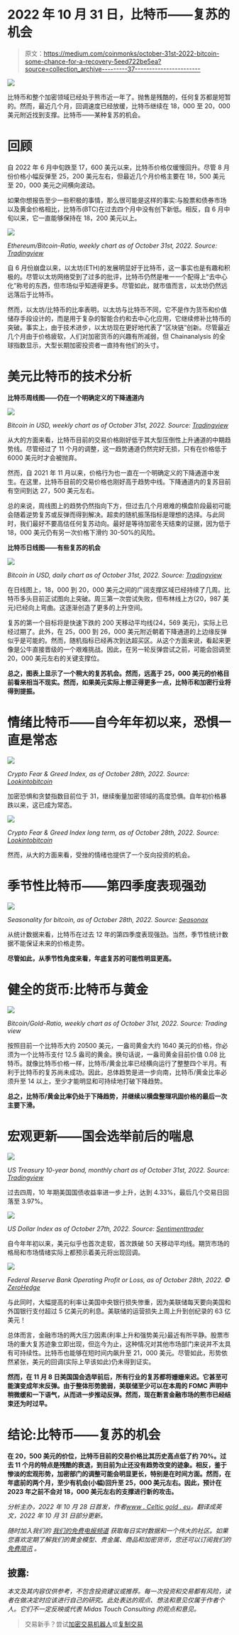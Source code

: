 # 2022 年 10 月 31 日，比特币——复苏的机会

> 原文：<https://medium.com/coinmonks/october-31st-2022-bitcoin-some-chance-for-a-recovery-5eed722be5ea?source=collection_archive---------37----------------------->

![](img/ffc96d0de9ff0f0b52bbaa04652cb03d.png)

比特币和整个加密领域已经处于熊市近一年了。抛售是残酷的，任何复苏都是短暂的。然而，最近几个月，回调速度已经放缓，比特币继续在 18，000 至 20，000 美元附近找到支撑。比特币——某种复苏的机会。

# 回顾

自 2022 年 6 月中旬跌至 17，600 美元以来，比特币价格仅缓慢回升。尽管 8 月份价格小幅反弹至 25，200 美元左右，但最近几个月价格主要在 18，500 美元至 20，000 美元之间横向波动。

如果你想报告至少一些积极的事情，那么很可能是这样的事实:与股票和债券市场以及黄金价格相比，比特币(BTC)在过去四个月中没有创下新低。相反，自 6 月中旬以来，它一直能够保持在 18，200 美元以上。

![](img/1fa1bde614730f5d3178156f614d7e73.png)

*Ethereum/Bitcoin-Ratio, weekly chart as of October 31st, 2022\. Source:* [*Tradingview*](https://www.tradingview.com/?aff_id=1321)

自 6 月份崩盘以来，以太坊(ETH)的发展明显好于比特币，这一事实也是有趣和积极的。尽管以太坊网络受到了过多的批评，比特币仍然是唯一一个配得上“去中心化”称号的东西，但市场似乎知道得更多。尽管如此，就市值而言，以太坊仍然远远落后于比特币。

然而，以太坊/比特币的比率表明，以太坊与比特币不同，它不是作为货币和价值储存手段设计的，而是用于复杂的智能合约和去中心化应用，它继续修补比特币的突破。事实上，由于技术进步，以太坊现在更好地代表了“区块链”创新。尽管最近几个月由于价格疲软，人们对加密货币的兴趣有所减弱，但 Chainanalysis 的全球指数显示，大型长期加密投资者一直持有他们的头寸。

# 美元比特币的技术分析

**比特币周线图——仍在一个明确定义的下降通道内**

![](img/a9e59e8bf2456eda15d281f439654724.png)

*Bitcoin in USD, weekly chart as of October 31st, 2022\. Source:* [*Tradingview*](https://www.tradingview.com/?aff_id=1321)

从大的方面来看，比特币目前的交易价格刚好低于其大型压倒性上升通道的中期趋势线。尽管经过了 11 个月的调整，这一趋势通道仍然完好无损，只有在价格低于 6000 美元时才会被抛弃。

然而，自 2021 年 11 月以来，价格行为也一直在一个明确定义的下降通道中发生。在这里，比特币目前的交易价格也刚好高于趋势中线。下降通道内的复苏目前有空间到达 27，500 美元左右。

总的来说，周线图上的趋势仍然指向下方，但过去几个月艰难的横盘阶段最初可能会随着逆势复苏或反弹而得到解决。超卖的随机振荡指标是理想的选择。与此同时，我们最好不要高估任何复苏动向。最好是等待加密冬天结束的证据，因为低于 18，000 美元仍有另一次价格下滑约 30-50%的风险。

**比特币日线图——有些复苏的机会**

![](img/155195e96d255a0c6330fe9ec4d79887.png)

*Bitcoin in USD, daily chart as of October 31st, 2022\. Source:* [*Tradingview*](https://www.tradingview.com/?aff_id=1321)

在日线图上，18，000 到 20，000 美元之间的广阔支撑区域已经持续了几周。比特币多头目前正试图向上突破。周三第一次尝试失败，但布林线上方(20，987 美元)已经向上弯曲。这逐渐创造了更多的上升空间。

复苏的第一个目标将是快速下跌的 200 天移动平均线(24，569 美元)，实际上已经过期了。此外，在 25，000 到 26，000 美元附近朝着下降通道的上边缘反弹似乎是可能的。然而，随机指标已经再次到达超买区。从这个方面来说，看起来更像是公牛直接晋级的一个艰难挑战。因此，在另一轮反弹尝试之前，可能会回调至 20，000 美元左右的关键支撑位。

**总之，图表上显示了一个稍大的复苏机会。然而，远高于 25，000 美元的价格目前看来相当不现实。然而，如果美元实际上修正得更多一点，比特币和加密行业将得到提振。**

# 情绪比特币——自今年年初以来，恐惧一直是常态

![](img/77afe980ee672591c1d2cfb74e515322.png)

*Crypto Fear & Greed Index, as of October 28th, 2022\. Source:* [*Lookintobitcoin*](https://www.lookintobitcoin.com/charts/bitcoin-fear-and-greed-index/)

加密恐惧和贪婪指数目前位于 31，继续衡量加密领域的高度恐惧。自年初价格暴跌以来，这已成为常态。

![](img/621d7b36a0cca7124171821c3740b2cd.png)

*Crypto Fear & Greed Index long term, as of October 28th, 2022\. Source:* [*Lookintobitcoin*](https://www.lookintobitcoin.com/charts/bitcoin-fear-and-greed-index/)

然而，从大的方面来看，受挫的情绪也提供了一个反向投资的机会。

# 季节性比特币——第四季度表现强劲

![](img/4e035af39f80b96d567b65ba6d88208a.png)

*Seasonality for bitcoin, as of October 28th, 2022\. Source:* [*Seasonax*](https://app.seasonax.com/assets/btc-usd-cc?h=eJyrVkpUsjI2MtBRKipWslIyMjA0NDAxMlMC8lPBfCMjKL9SySo6VkcpV8nKUEcpBUwmlylZGdQCAP58Dzw%3D)

从统计数据来看，比特币在过去 12 年的第四季度表现强劲。当然，季节性统计数据不能保证未来的价格走势。

**尽管如此，从季节性角度来看，年底复苏的可能性明显更高。**

# 健全的货币:比特币与黄金

![](img/7644cb0975d98f750e810d196b0d8e43.png)

*Bitcoin/Gold-Ratio, weekly chart as of October 31st, 2022\. Source: Trading view*

按照目前一个比特币大约 20500 美元，一盎司黄金大约 1640 美元的价格，你必须为一个比特币支付 12.5 盎司的黄金。换句话说，一盎司黄金目前价值 0.08 比特币。就像比特币价格一样，比特币/黄金比率已经横向运行了整整四个半月。有利于比特币的复苏尚未成功。因此，总体趋势是进一步向南，比特币/黄金比率必须升至 14 以上，至少才能明显和可持续地打破下降趋势。

**总之，比特币/黄金比率仍处于下降趋势，并继续以横盘整理巩固价格的最后一次主要下滑。**

# 宏观更新——国会选举前后的喘息

![](img/5cd275f425e22ffadc5fcceeaa683a76.png)

*US Treasury 10-year bond, monthly chart as of October 31st, 2022\. Source:* [*Tradingview*](https://www.tradingview.com/?aff_id=1321)

过去四周，10 年期美国国债收益率进一步上升，达到 4.33%，最后几个交易日回落至 3.97%。

![](img/35f62386dd7e62bd9b9083c72b2d82ca.png)

*US Dollar Index as of October 27th, 2022\. Source:* [*Sentimenttrader*](http://www.sentimentrader.com/)

自今年年初以来，美元似乎也首次走软，首次跌破 50 天移动平均线。期货市场的格局和市场情绪实际上都预示着美元将出现回调。

![](img/6b8058bdcb7d0899ded9fd3fa1c9a368.png)

*Federal Reserve Bank Operating Profit or Loss, as of October 28th, 2022\. ©* [*ZeroHedge*](https://twitter.com/zerohedge/status/1585801322208661505?s%3D52%26t%3DAH1hyRbepaS_uAE9G8vttQ)

与此同时，大幅提高的利率让美国中央银行损失惨重，因为美联储每天要向美国和外国银行支付超过 5 亿美元的利息。美联储的运营损失上周上升到创纪录的 63 亿美元！

总体而言，金融市场的两大压力因素(利率上升和强势美元)最近有所平静。股票市场的重大复苏迹象立即出现，但迄今为止，这种情况对其他市场部门来说并不太具有可持续性。比特币也能够在短时间内飙升至 21，000 美元。尽管如此，形势依然紧张，美元的回调(实际上早该如此)仍未得到证实。

**然而，在 11 月 8 日美国国会选举前后，所有行业的复苏都将姗姗来迟。它甚至可能演变成年末反弹。由于整体形势脆弱，美联储至少可以在本周的 FOMC 声明中稍微缓和一下语气，从而进一步推动反弹。然而，现在断言金融市场的熊市已经结束还为时过早。**

# 结论:比特币——复苏的机会

**在 20，500 美元的价位，比特币目前的交易价格比其历史高点低了约 70%。过去 11 个月的特点是残酷的衰退，到目前为止还没有趋势改变的迹象。相反，鉴于惨淡的宏观形势，加密部门的调整可能会明显更长，特别是在时间方面。然而，在年底前的两个月，至少有机会(小幅)回升至 25，000 美元左右。因此，预计在 2023 年之前不会对 18，000 美元左右的支撑进行新的攻击。**

*分析主办，2022 年 10 月 28 日首发，作者*[*www . Celtic gold . eu*](https://celticgold.de/blog/gold-und-bitcoin-analysen-von-florian-grummes-32/bitcoin-erholungschance-194)*。翻译成英文，2022 年 10 月 31 日部分更新。*

*随时加入我们的* [*我们的免费电报频道*](https://www.midastouch-consulting.com/services/newsletter-telegram) *获取每日实时数据和一个伟大的社区。如果您喜欢定期了解我们的黄金模型、贵金属、商品和加密货币，您还可以订阅我们的* [*免费简讯*](http://bit.ly/1EUdt2K) *。*

## 披露:

*本文及其内容仅供参考，不包含投资建议或推荐。每一次投资和交易都有风险，读者在做决定时应该进行自己的研究。此处表达的观点、想法和意见仅属于作者个人。它们不一定反映或代表 Midas Touch Consulting 的观点和意见。*

> 交易新手？尝试[加密交易机器人](/coinmonks/crypto-trading-bot-c2ffce8acb2a)或[复制交易](/coinmonks/top-10-crypto-copy-trading-platforms-for-beginners-d0c37c7d698c)